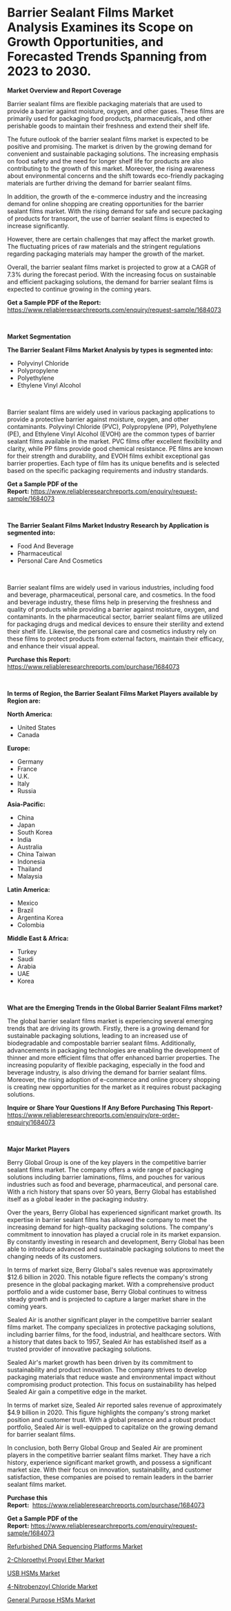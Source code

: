 <p><h1>Barrier Sealant Films Market Analysis Examines its Scope on Growth Opportunities, and Forecasted Trends Spanning from 2023 to 2030.</h1></p><p><strong>Market Overview and Report Coverage</strong></p>
<p><p>Barrier sealant films are flexible packaging materials that are used to provide a barrier against moisture, oxygen, and other gases. These films are primarily used for packaging food products, pharmaceuticals, and other perishable goods to maintain their freshness and extend their shelf life.</p><p>The future outlook of the barrier sealant films market is expected to be positive and promising. The market is driven by the growing demand for convenient and sustainable packaging solutions. The increasing emphasis on food safety and the need for longer shelf life for products are also contributing to the growth of this market. Moreover, the rising awareness about environmental concerns and the shift towards eco-friendly packaging materials are further driving the demand for barrier sealant films.</p><p>In addition, the growth of the e-commerce industry and the increasing demand for online shopping are creating opportunities for the barrier sealant films market. With the rising demand for safe and secure packaging of products for transport, the use of barrier sealant films is expected to increase significantly.</p><p>However, there are certain challenges that may affect the market growth. The fluctuating prices of raw materials and the stringent regulations regarding packaging materials may hamper the growth of the market.</p><p>Overall, the barrier sealant films market is projected to grow at a CAGR of 7.3% during the forecast period. With the increasing focus on sustainable and efficient packaging solutions, the demand for barrier sealant films is expected to continue growing in the coming years.</p></p>
<p><strong>Get a Sample PDF of the Report:</strong> <a href="https://www.reliableresearchreports.com/enquiry/request-sample/1684073">https://www.reliableresearchreports.com/enquiry/request-sample/1684073</a></p>
<p>&nbsp;</p>
<p><strong>Market Segmentation</strong></p>
<p><strong>The Barrier Sealant Films Market Analysis by types is segmented into:</strong></p>
<p><ul><li>Polyvinyl Chloride</li><li>Polypropylene</li><li>Polyethylene</li><li>Ethylene Vinyl Alcohol</li></ul></p>
<p>&nbsp;</p>
<p><p>Barrier sealant films are widely used in various packaging applications to provide a protective barrier against moisture, oxygen, and other contaminants. Polyvinyl Chloride (PVC), Polypropylene (PP), Polyethylene (PE), and Ethylene Vinyl Alcohol (EVOH) are the common types of barrier sealant films available in the market. PVC films offer excellent flexibility and clarity, while PP films provide good chemical resistance. PE films are known for their strength and durability, and EVOH films exhibit exceptional gas barrier properties. Each type of film has its unique benefits and is selected based on the specific packaging requirements and industry standards.</p></p>
<p><strong>Get a Sample PDF of the Report:</strong>&nbsp;<a href="https://www.reliableresearchreports.com/enquiry/request-sample/1684073">https://www.reliableresearchreports.com/enquiry/request-sample/1684073</a></p>
<p>&nbsp;</p>
<p><strong>The Barrier Sealant Films Market Industry Research by Application is segmented into:</strong></p>
<p><ul><li>Food And Beverage</li><li>Pharmaceutical</li><li>Personal Care And Cosmetics</li></ul></p>
<p>&nbsp;</p>
<p><p>Barrier sealant films are widely used in various industries, including food and beverage, pharmaceutical, personal care, and cosmetics. In the food and beverage industry, these films help in preserving the freshness and quality of products while providing a barrier against moisture, oxygen, and contaminants. In the pharmaceutical sector, barrier sealant films are utilized for packaging drugs and medical devices to ensure their sterility and extend their shelf life. Likewise, the personal care and cosmetics industry rely on these films to protect products from external factors, maintain their efficacy, and enhance their visual appeal.</p></p>
<p><strong>Purchase this Report:</strong>&nbsp; <a href="https://www.reliableresearchreports.com/purchase/1684073">https://www.reliableresearchreports.com/purchase/1684073</a></p>
<p>&nbsp;</p>
<p><strong>In terms of Region, the Barrier Sealant Films Market Players available by Region are:</strong></p>
<p>
    <p> <strong> North America: </strong>
        <ul>
            <li>United States</li>
            <li>Canada</li>
        </ul>
        </p> 
    <p> <strong> Europe: </strong>
        <ul>
            <li>Germany</li>
            <li>France</li>
            <li>U.K.</li>
            <li>Italy</li>
            <li>Russia</li>
        </ul>
        </p> 
    <p> <strong> Asia-Pacific: </strong>
        <ul>
            <li>China</li>
            <li>Japan</li>
            <li>South Korea</li>
            <li>India</li>
            <li>Australia</li>
            <li>China Taiwan</li>
            <li>Indonesia</li>
            <li>Thailand</li>
            <li>Malaysia</li>
        </ul>
        </p> 
    <p> <strong> Latin America: </strong>
        <ul>
            <li>Mexico</li>
            <li>Brazil</li>
            <li>Argentina Korea</li>
            <li>Colombia</li>
        </ul>
        </p> 
    <p> <strong> Middle East & Africa: </strong>
        <ul>
            <li>Turkey</li>
            <li>Saudi</li>
            <li>Arabia</li>
            <li>UAE</li>
            <li>Korea</li>
        </ul>
    </p>
    </p>
<p>&nbsp;</p>
<p><strong>What are the Emerging Trends in the Global Barrier Sealant Films market?</strong></p>
<p><p>The global barrier sealant films market is experiencing several emerging trends that are driving its growth. Firstly, there is a growing demand for sustainable packaging solutions, leading to an increased use of biodegradable and compostable barrier sealant films. Additionally, advancements in packaging technologies are enabling the development of thinner and more efficient films that offer enhanced barrier properties. The increasing popularity of flexible packaging, especially in the food and beverage industry, is also driving the demand for barrier sealant films. Moreover, the rising adoption of e-commerce and online grocery shopping is creating new opportunities for the market as it requires robust packaging solutions.</p></p>
<p><strong>Inquire or Share Your Questions If Any Before Purchasing This Report</strong>- <a href="https://www.reliableresearchreports.com/enquiry/pre-order-enquiry/1684073">https://www.reliableresearchreports.com/enquiry/pre-order-enquiry/1684073</a></p>
<p>&nbsp;</p>
<p><strong>Major Market Players</strong></p>
<p><p>Berry Global Group is one of the key players in the competitive barrier sealant films market. The company offers a wide range of packaging solutions including barrier laminations, films, and pouches for various industries such as food and beverage, pharmaceutical, and personal care. With a rich history that spans over 50 years, Berry Global has established itself as a global leader in the packaging industry.</p><p>Over the years, Berry Global has experienced significant market growth. Its expertise in barrier sealant films has allowed the company to meet the increasing demand for high-quality packaging solutions. The company's commitment to innovation has played a crucial role in its market expansion. By constantly investing in research and development, Berry Global has been able to introduce advanced and sustainable packaging solutions to meet the changing needs of its customers.</p><p>In terms of market size, Berry Global's sales revenue was approximately $12.6 billion in 2020. This notable figure reflects the company's strong presence in the global packaging market. With a comprehensive product portfolio and a wide customer base, Berry Global continues to witness steady growth and is projected to capture a larger market share in the coming years.</p><p>Sealed Air is another significant player in the competitive barrier sealant films market. The company specializes in protective packaging solutions, including barrier films, for the food, industrial, and healthcare sectors. With a history that dates back to 1957, Sealed Air has established itself as a trusted provider of innovative packaging solutions.</p><p>Sealed Air's market growth has been driven by its commitment to sustainability and product innovation. The company strives to develop packaging materials that reduce waste and environmental impact without compromising product protection. This focus on sustainability has helped Sealed Air gain a competitive edge in the market.</p><p>In terms of market size, Sealed Air reported sales revenue of approximately $4.9 billion in 2020. This figure highlights the company's strong market position and customer trust. With a global presence and a robust product portfolio, Sealed Air is well-equipped to capitalize on the growing demand for barrier sealant films.</p><p>In conclusion, both Berry Global Group and Sealed Air are prominent players in the competitive barrier sealant films market. They have a rich history, experience significant market growth, and possess a significant market size. With their focus on innovation, sustainability, and customer satisfaction, these companies are poised to remain leaders in the barrier sealant films market.</p></p>
<p><strong>Purchase this Report:</strong>&nbsp;&nbsp;<a href="https://www.reliableresearchreports.com/purchase/1684073">https://www.reliableresearchreports.com/purchase/1684073</a></p>
<p></p>
<p><strong>Get a Sample PDF of the Report:</strong>&nbsp;<a href="https://www.reliableresearchreports.com/enquiry/request-sample/1684073">https://www.reliableresearchreports.com/enquiry/request-sample/1684073</a></p>
<p><p><a href="https://www.linkedin.com/pulse/refurbished-dna-sequencing-platforms-market-research/">Refurbished DNA Sequencing Platforms Market</a></p><p><a href="https://medium.com/@devyncasper/2-chloroethyl-propyl-ether-market-comprehensive-assessment-by-type-application-and-geography-92dc08c321f0">2-Chloroethyl Propyl Ether Market</a></p><p><a href="https://www.linkedin.com/pulse/usb-hsms-market-insights-players-forecast-till-2030-raket-research/">USB HSMs Market</a></p><p><a href="https://medium.com/@isaiasmarks/4-nitrobenzoyl-chloride-market-analysis-its-cagr-market-segmentation-and-global-industry-overview-ae42dd731cf8">4-Nitrobenzoyl Chloride Market</a></p><p><a href="https://www.linkedin.com/pulse/general-purpose-hsms-market-size-share-amp-trends/">General Purpose HSMs Market</a></p></p>